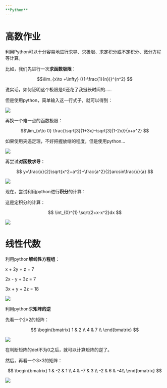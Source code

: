 ```yaml
---
**Python**
---
```


# 高数作业 #

利用Python可以十分容易地进行求导、求极限、求定积分或不定积分、微分方程等计算。

比如，我们先进行一次**求函数极限**：

$$\lim_{x\to +\infty} {(1-\frac{1}{n})}^{n^2} $$ 

说实话，如何证明这个极限是0还花了我挺长时间的.....

但是使用python，简单输入这一行式子，就可以得到：

![](https://github.com/GUOJIAYII/swi-homework/blob/gh-pages/images/python%E6%B1%82%E6%9E%81%E9%99%901.png?raw=true)

 再换一个难一点的函数极限：

$$\lim_{x\to 0} \frac{\sqrt[3]{1+3x}-\sqrt[3]{1-2x}}{x+x^2} $$

如果使用夹逼定理，不好把握放缩的程度，但是使用python...

![](https://github.com/GUOJIAYII/swi-homework/blob/gh-pages/images/python%E6%B1%82%E6%9E%81%E9%99%902.png?raw=true)

再尝试**对函数求导**：

$$ y=\frac{x}{2}\sqrt{x^2+a^2}+\frac{a^2}{2}arcsin\frac{x}{a} $$

![](https://github.com/GUOJIAYII/swi-homework/blob/gh-pages/images/python%E6%B1%82%E5%AF%BC.png?raw=true)

现在，尝试利用python进行**积分**的计算：

这是定积分的计算：

$$ \int_{0}^{1} \sqrt{2+x-x^2}dx  $$

![](https://github.com/GUOJIAYII/swi-homework/blob/gh-pages/images/python%E6%B1%82%E5%AE%9A%E7%A7%AF%E5%88%86.png?raw=true)


# 线性代数 #


利用python**解线性方程组**：

 x + 2y + z = 7

2x - y + 3z = 7

3x + y + 2z = 18

![](https://github.com/GUOJIAYII/swi-homework/blob/gh-pages/images/python%E8%A7%A3%E7%BA%BF%E6%80%A7%E6%96%B9%E7%A8%8B%E7%BB%84.png?raw=true)

利用python求**矩阵的逆**

先看一个2&times;2的矩阵：

$$ \begin{bmatrix} 1 & 2 \\ 4 & 7 \\ \end{bmatrix} $$

![](https://github.com/GUOJIAYII/swi-homework/blob/gh-pages/images/python%E6%B1%82%E7%9F%A9%E9%98%B5%E7%9A%84%E9%80%86.png?raw=true)

在判断矩阵的det不为0之后，就可以计算矩阵的逆了。

然后，再看一个3&times;3的矩阵：

$$ \begin{bmatrix} 1 & -2 & 1 \\ 4 & -7 & 3 \\ -2 & 6 & -4\\ \end{bmatrix} $$

![](https://github.com/GUOJIAYII/swi-homework/blob/gh-pages/images/python%E6%B1%82%E7%9F%A9%E9%98%B5%E7%9A%84%E9%80%863.png?raw=true)



